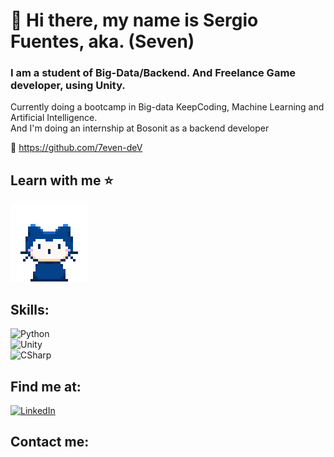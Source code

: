 # 👋 Hi there, my name is Sergio Fuentes, aka. (Seven)
### I am a student of Big-Data/Backend. And Freelance Game developer, using Unity.

Currently doing a bootcamp in Big-data KeepCoding, Machine Learning and Artificial Intelligence.  
And I'm doing an internship at Bosonit as a backend developer

🔗 <https://github.com/7even-deV>

## Learn with me ⭐

![](https://github.com/7even-deV/GitHub-Resources/blob/e9a15e5594c60540c7b23fa0c509163324ec4c26/gif/mona-whisper.gif)

## Skills:
![Python](https://img.shields.io/badge/Python-blue?style=for-the-badge&logo=python&logoColor=white&labelColor=101010)</br>
![Unity](https://img.shields.io/badge/Unity-white?style=for-the-badge&logo=unity&logoColor=white&labelColor=101010)</br>
![CSharp](https://img.shields.io/badge/CSharp-green?style=for-the-badge&logo=CSharp&logoColor=white&labelColor=101010)</br>

## Find me at:

[![LinkedIn](https://img.shields.io/badge/LinkedIn-Sergio_Fuentes-0077B5?style=for-the-badge&logo=linkedin&logoColor=white&labelColor=101010)](https://linkedin.com/SergioFuentesMoya)

## Contact me:
